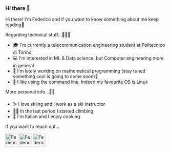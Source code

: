 ### Hi there 👋

<!--
**federicovolponi/federicovolponi** is a ✨ _special_ ✨ repository because its `README.md` (this file) appears on your GitHub profile.

Here are some ideas to get you started:

- 🔭 I’m currently working on ...
- 🌱 I’m currently learning ...
- 👯 I’m looking to collaborate on ...
- 🤔 I’m looking for help with ...
- 💬 Ask me about ...
- 📫 How to reach me: ...
- 😄 Pronouns: ...
- ⚡ Fun fact: ...
-->
Hi there! I'm Federico and if you want to know something about me keep reading📖

Regarding technical stuff...🧑🏻‍💻
- 🎓 I'm currently a telecommunication engineering student at Politecnico di Torino 
- 💻 I'm interested in ML & Data science, but Computer engineering more in general
- 🧮 I'm lately working on mathematical programming (stay tuned something cool is going to come soon)👀
- 🐧 I like using the command line, indeed my favourite OS is Linux

More personal info...💁🏻
- ⛷️ I love skiing and I work as a ski instructor
- 🧗🏻 In the last period I started climbing
- 🍳 I'm Italian and I enjoy cooking

If you want to reach out...
<a href="https://www.instagram.com/federicovolponi/">

  <img align="left" alt="Federico's Instagram" width="40px" src="https://upload.wikimedia.org/wikipedia/commons/a/a5/Instagram_icon.png" />

</a>  

   <a href="https://www.linkedin.com/in/federico-volponi-7aa5b2235/">

  <img align="left" alt="Federico's linkedin" width="40px" src="https://cdn-icons-png.flaticon.com/512/174/174857.png" />

</a>

   <a href="mailto:federicovolponi99@gmail.com">

  <img align="left" alt="Federico's Email Address" width="40px" src="https://www.pngkit.com/png/full/84-841048_envelop-email-icon-email-icon-png-red.png" />

</a>
